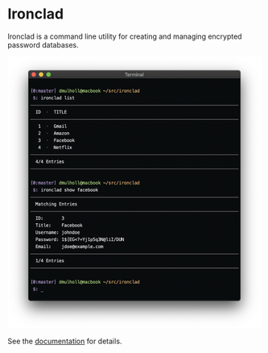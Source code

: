 
# Ironclad

Ironclad is a command line utility for creating and managing encrypted password databases.

<p align="center">
    <img src="docs/res/screenshot.png" width="600px">
</p>

See the [documentation] for details.

[documentation]: http://www.dmulholl.com/docs/ironclad/
